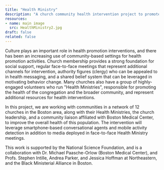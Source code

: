 ```yaml
---
title: "Health Ministry"
description: "A church community health intervention project to promote healthy behavior change."
resources:
- name: main image
  src: HealthMinistry2.jpg
draft: false
related: false
---
```


Culture plays an important role in health promotion interventions, and there has been an increasing use of community-based settings for health promotion activities. Church membership provides a strong foundation for social support, regular face-to-face meetings that represent additional channels for intervention, authority figures (clergy) who can be appealed to in health messaging, and a shared belief system that can be leveraged in motivating behavior change.
Many churches also have a group of highly-engaged volunteers who run "Health Ministries", responsible for promoting the health of the congregation and the broader community, and represent additional resources for health interventions.

In this project, we are working with communities in a network of 12 churches in the Boston area, along with their Health Ministries, the church leadership, and a community liaison affiliated with Boston Medical Center, to improve the overall health of this population. The intervention will leverage smartphone-based conversational agents and mobile activity detection in addition to media deployed in face-to-face Health Ministry meetings.

This work is supported by the National Science Foundation, and is a collaboration with Dr. Michael Paasche-Orlow (Boston Medical Center), and Profs. Stephen Intille, Andrea Parker, and Jessica Hoffman at Northeastern, and the Black Ministerial Alliance in Boston.

